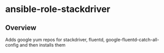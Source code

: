 # ansible-role-stackdriver

## Overview
Adds google yum repos for stackdriver, fluentd, google-fluentd-catch-all-config and then installs them
